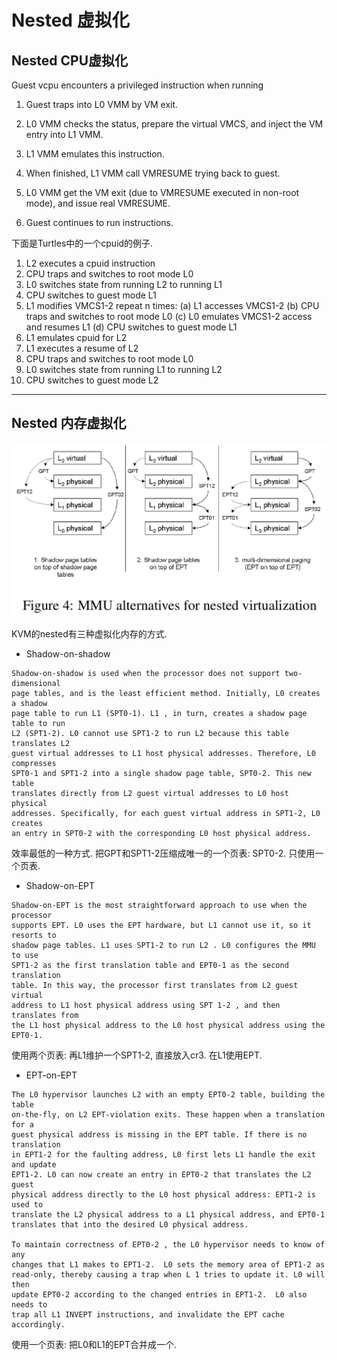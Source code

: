 
# Nested 虚拟化

## Nested CPU虚拟化

Guest vcpu encounters a privileged instruction when running

1. Guest traps into L0 VMM by VM exit.

2. L0 VMM checks the status, prepare the virtual VMCS, and inject the VM entry
into L1 VMM.

3. L1 VMM emulates this instruction.

4. When finished, L1 VMM call VMRESUME trying back to guest.

5. L0 VMM get the VM exit (due to VMRESUME executed in non-root mode), and
issue real VMRESUME.

6. Guest continues to run instructions.

下面是Turtles中的一个cpuid的例子.

1. L2 executes a cpuid instruction
2. CPU traps and switches to root mode L0
3. L0 switches state from running L2 to running L1
4. CPU switches to guest mode L1
5. L1 modifies VMCS1-2
    repeat n times:
    (a) L1 accesses VMCS1-2
    (b) CPU traps and switches to root mode L0
    (c) L0 emulates VMCS1-2 access and resumes L1
    (d) CPU switches to guest mode L1
6. L1 emulates cpuid for L2
7. L1 executes a resume of L2
8. CPU traps and switches to root mode L0
9. L0 switches state from running L1 to running L2
10. CPU switches to guest mode L2

---

## Nested 内存虚拟化

![](nested_mem.png)

KVM的nested有三种虚拟化内存的方式.

* Shadow-on-shadow

```
Shadow-on-shadow is used when the processor does not support two-dimensional
page tables, and is the least efficient method. Initially, L0 creates a shadow
page table to run L1 (SPT0-1). L1 , in turn, creates a shadow page table to run
L2 (SPT1-2). L0 cannot use SPT1-2 to run L2 because this table translates L2
guest virtual addresses to L1 host physical addresses. Therefore, L0 compresses
SPT0-1 and SPT1-2 into a single shadow page table, SPT0-2. This new table
translates directly from L2 guest virtual addresses to L0 host physical
addresses. Specifically, for each guest virtual address in SPT1-2, L0 creates
an entry in SPT0-2 with the corresponding L0 host physical address.
```

效率最低的一种方式. 把GPT和SPT1-2压缩成唯一的一个页表: SPT0-2. 只使用一个页表.

* Shadow-on-EPT

```
Shadow-on-EPT is the most straightforward approach to use when the processor
supports EPT. L0 uses the EPT hardware, but L1 cannot use it, so it resorts to
shadow page tables. L1 uses SPT1-2 to run L2 . L0 configures the MMU to use
SPT1-2 as the first translation table and EPT0-1 as the second translation
table. In this way, the processor first translates from L2 guest virtual
address to L1 host physical address using SPT 1-2 , and then translates from
the L1 host physical address to the L0 host physical address using the EPT0-1.
```

使用两个页表: 再L1维护一个SPT1-2, 直接放入cr3. 在L1使用EPT.

* EPT-on-EPT

```
The L0 hypervisor launches L2 with an empty EPT0-2 table, building the table
on-the-fly, on L2 EPT-violation exits. These happen when a translation for a
guest physical address is missing in the EPT table. If there is no translation
in EPT1-2 for the faulting address, L0 first lets L1 handle the exit and update
EPT1-2. L0 can now create an entry in EPT0-2 that translates the L2 guest
physical address directly to the L0 host physical address: EPT1-2 is used to
translate the L2 physical address to a L1 physical address, and EPT0-1
translates that into the desired L0 physical address.

To maintain correctness of EPT0-2 , the L0 hypervisor needs to know of any
changes that L1 makes to EPT1-2.  L0 sets the memory area of EPT1-2 as
read-only, thereby causing a trap when L 1 tries to update it. L0 will then
update EPT0-2 according to the changed entries in EPT1-2.  L0 also needs to
trap all L1 INVEPT instructions, and invalidate the EPT cache accordingly.
```

使用一个页表: 把L0和L1的EPT合并成一个.
